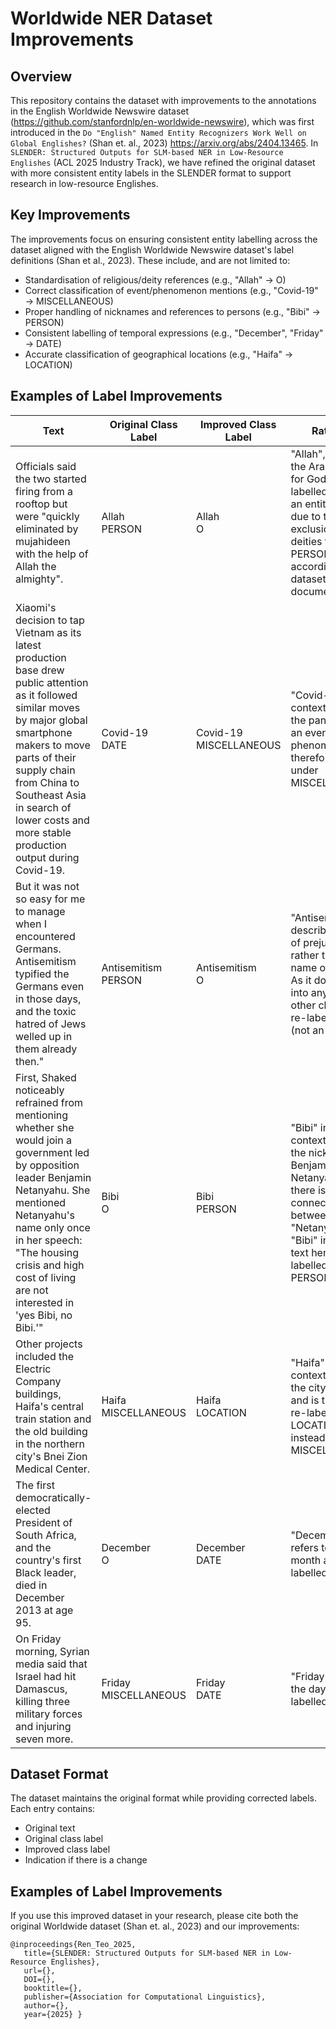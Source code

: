 # Worldwide NER Dataset Improvements

## Overview
This repository contains the dataset with improvements to the annotations in the English Worldwide Newswire dataset (https://github.com/stanfordnlp/en-worldwide-newswire), which was first introduced in the `Do "English" Named Entity Recognizers Work Well on Global Englishes?` (Shan et. al., 2023) https://arxiv.org/abs/2404.13465. In `SLENDER: Structured Outputs for SLM-based NER in Low-Resource Englishes` (ACL 2025 Industry Track), we have refined the original dataset with more consistent entity labels in the SLENDER format to support research in low-resource Englishes.

## Key Improvements
The improvements focus on ensuring consistent entity labelling across the dataset aligned with the English Worldwide Newswire dataset's label definitions (Shan et al., 2023). These include, and are not limited to:
- Standardisation of religious/deity references (e.g., "Allah" → O)
- Correct classification of event/phenomenon mentions (e.g., "Covid-19" → MISCELLANEOUS) 
- Proper handling of nicknames and references to persons (e.g., "Bibi" → PERSON)
- Consistent labelling of temporal expressions (e.g., "December", "Friday" → DATE)
- Accurate classification of geographical locations (e.g., "Haifa" → LOCATION)

## Examples of Label Improvements

| Text | Original Class Label | Improved Class Label | Rationale |
|------|---------------------|---------------------|-----------|
| Officials said the two started firing from a rooftop but were "quickly eliminated by mujahideen with the help of Allah the almighty". | Allah <br> PERSON | Allah <br> O | "Allah", which is the Arabic word for God, is re-labelled as O (not an entity). This is due to the exclusion of deities from PERSON according to the dataset documentation. |
| Xiaomi's decision to tap Vietnam as its latest production base drew public attention as it followed similar moves by major global smartphone makers to move parts of their supply chain from China to Southeast Asia in search of lower costs and more stable production output during Covid-19. | Covid-19 <br> DATE | Covid-19 <br> MISCELLANEOUS | "Covid-19" in this context refers to the pandemic as an event or phenomenon, therefore falling under MISCELLANEOUS. |
| But it was not so easy for me to manage when I encountered Germans. Antisemitism typified the Germans even in those days, and the toxic hatred of Jews welled up in them already then." | Antisemitism <br> PERSON | Antisemitism <br> O | "Antisemitism" describes a form of prejudice, rather than a name of humans. As it does not fall into any of the other classes, it is re-labelled as O (not an entity). |
| First, Shaked noticeably refrained from mentioning whether she would join a government led by opposition leader Benjamin Netanyahu. She mentioned Netanyahu's name only once in her speech: "The housing crisis and high cost of living are not interested in 'yes Bibi, no Bibi.'" | Bibi <br> O | Bibi <br> PERSON | "Bibi" in this context refers to the nickname of Benjamin Netanyahu, and there is a clear connection between "Netanyahu" and "Bibi" in the same text hence re-labelled as PERSON. |
| Other projects included the Electric Company buildings, Haifa's central train station and the old building in the northern city's Bnei Zion Medical Center. | Haifa <br> MISCELLANEOUS | Haifa <br> LOCATION | "Haifa" in this context refers to the city in Israel, and is therefore re-labelled as LOCATION instead of MISCELLANEOUS. |
| The first democratically-elected President of South Africa, and the country's first Black leader, died in December 2013 at age 95. | December <br> O | December <br> DATE | "December" refers to the month and thus labelled as DATE. |
| On Friday morning, Syrian media said that Israel had hit Damascus, killing three military forces and injuring seven more. | Friday <br> MISCELLANEOUS | Friday <br> DATE | "Friday" refers to the day and thus labelled as DATE. |

## Dataset Format
The dataset maintains the original format while providing corrected labels. Each entry contains:
- Original text
- Original class label
- Improved class label
- Indication if there is a change

## Examples of Label Improvements
If you use this improved dataset in your research, please cite both the original Worldwide dataset (Shan et. al., 2023) and our improvements:
```
@inproceedings{Ren_Teo_2025,
   title={SLENDER: Structured Outputs for SLM-based NER in Low-Resource Englishes},
   url={},
   DOI={},
   booktitle={},
   publisher={Association for Computational Linguistics},
   author={},
   year={2025} }
   ```
